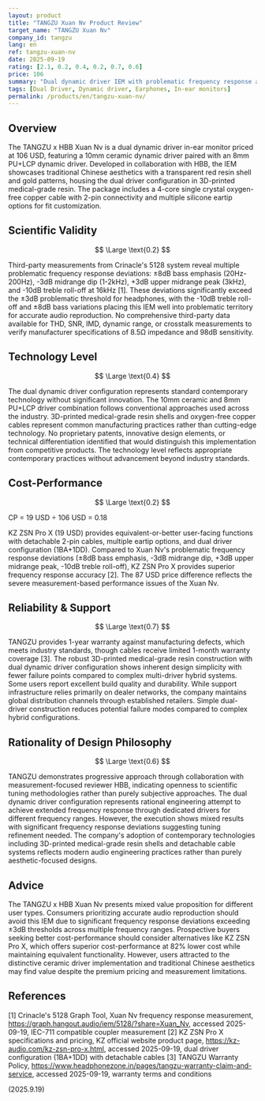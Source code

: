 ```yaml
---
layout: product
title: "TANGZU Xuan Nv Product Review"
target_name: "TANGZU Xuan Nv"
company_id: tangzu
lang: en
ref: tangzu-xuan-nv
date: 2025-09-19
rating: [2.1, 0.2, 0.4, 0.2, 0.7, 0.6]
price: 106
summary: "Dual dynamic driver IEM with problematic frequency response accuracy but decent build quality and support"
tags: [Dual Driver, Dynamic driver, Earphones, In-ear monitors]
permalink: /products/en/tangzu-xuan-nv/
---
```

## Overview

The TANGZU x HBB Xuan Nv is a dual dynamic driver in-ear monitor priced at 106 USD, featuring a 10mm ceramic dynamic driver paired with an 8mm PU+LCP dynamic driver. Developed in collaboration with HBB, the IEM showcases traditional Chinese aesthetics with a transparent red resin shell and gold patterns, housing the dual driver configuration in 3D-printed medical-grade resin. The package includes a 4-core single crystal oxygen-free copper cable with 2-pin connectivity and multiple silicone eartip options for fit customization.

## Scientific Validity

$$ \Large \text{0.2} $$

Third-party measurements from Crinacle's 5128 system reveal multiple problematic frequency response deviations: ±8dB bass emphasis (20Hz-200Hz), -3dB midrange dip (1-2kHz), +3dB upper midrange peak (3kHz), and -10dB treble roll-off at 16kHz [1]. These deviations significantly exceed the ±3dB problematic threshold for headphones, with the -10dB treble roll-off and ±8dB bass variations placing this IEM well into problematic territory for accurate audio reproduction. No comprehensive third-party data available for THD, SNR, IMD, dynamic range, or crosstalk measurements to verify manufacturer specifications of 8.5Ω impedance and 98dB sensitivity.

## Technology Level

$$ \Large \text{0.4} $$

The dual dynamic driver configuration represents standard contemporary technology without significant innovation. The 10mm ceramic and 8mm PU+LCP driver combination follows conventional approaches used across the industry. 3D-printed medical-grade resin shells and oxygen-free copper cables represent common manufacturing practices rather than cutting-edge technology. No proprietary patents, innovative design elements, or technical differentiation identified that would distinguish this implementation from competitive products. The technology level reflects appropriate contemporary practices without advancement beyond industry standards.

## Cost-Performance

$$ \Large \text{0.2} $$

CP = 19 USD ÷ 106 USD = 0.18

KZ ZSN Pro X (19 USD) provides equivalent-or-better user-facing functions with detachable 2-pin cables, multiple eartip options, and dual driver configuration (1BA+1DD). Compared to Xuan Nv's problematic frequency response deviations (±8dB bass emphasis, -3dB midrange dip, +3dB upper midrange peak, -10dB treble roll-off), KZ ZSN Pro X provides superior frequency response accuracy [2]. The 87 USD price difference reflects the severe measurement-based performance issues of the Xuan Nv.

## Reliability & Support

$$ \Large \text{0.7} $$

TANGZU provides 1-year warranty against manufacturing defects, which meets industry standards, though cables receive limited 1-month warranty coverage [3]. The robust 3D-printed medical-grade resin construction with dual dynamic driver configuration shows inherent design simplicity with fewer failure points compared to complex multi-driver hybrid systems. Some users report excellent build quality and durability. While support infrastructure relies primarily on dealer networks, the company maintains global distribution channels through established retailers. Simple dual-driver construction reduces potential failure modes compared to complex hybrid configurations.

## Rationality of Design Philosophy

$$ \Large \text{0.6} $$

TANGZU demonstrates progressive approach through collaboration with measurement-focused reviewer HBB, indicating openness to scientific tuning methodologies rather than purely subjective approaches. The dual dynamic driver configuration represents rational engineering attempt to achieve extended frequency response through dedicated drivers for different frequency ranges. However, the execution shows mixed results with significant frequency response deviations suggesting tuning refinement needed. The company's adoption of contemporary technologies including 3D-printed medical-grade resin shells and detachable cable systems reflects modern audio engineering practices rather than purely aesthetic-focused designs.

## Advice

The TANGZU x HBB Xuan Nv presents mixed value proposition for different user types. Consumers prioritizing accurate audio reproduction should avoid this IEM due to significant frequency response deviations exceeding ±3dB thresholds across multiple frequency ranges. Prospective buyers seeking better cost-performance should consider alternatives like KZ ZSN Pro X, which offers superior cost-performance at 82% lower cost while maintaining equivalent functionality. However, users attracted to the distinctive ceramic driver implementation and traditional Chinese aesthetics may find value despite the premium pricing and measurement limitations.

## References

[1] Crinacle's 5128 Graph Tool, Xuan Nv frequency response measurement, https://graph.hangout.audio/iem/5128/?share=Xuan_Nv, accessed 2025-09-19, IEC-711 compatible coupler measurement
[2] KZ ZSN Pro X specifications and pricing, KZ official website product page, https://kz-audio.com/kz-zsn-pro-x.html, accessed 2025-09-19, dual driver configuration (1BA+1DD) with detachable cables
[3] TANGZU Warranty Policy, https://www.headphonezone.in/pages/tangzu-warranty-claim-and-service, accessed 2025-09-19, warranty terms and conditions

(2025.9.19)